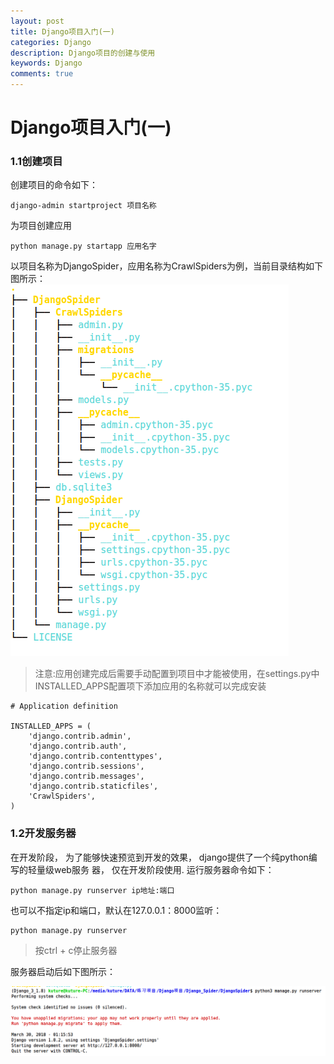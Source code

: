 ```yaml
---
layout: post
title: Django项目入门(一)
categories: Django
description: Django项目的创建与使用
keywords: Django
comments: true
---
```



# Django项目入门(一)

### 1.1创建项目

创建项目的命令如下：
```
django-admin startproject 项目名称
```
为项目创建应用
```
python manage.py startapp 应用名字
```
以项目名称为DjangoSpider，应用名称为CrawlSpiders为例，当前目录结构如下图所示：
![Django_Menu](/images/posts/Django/django-目录结构.png)
>注意:应用创建完成后需要手动配置到项目中才能被使用，在settings.py中INSTALLED_APPS配置项下添加应用的名称就可以完成安装

```
# Application definition

INSTALLED_APPS = (
    'django.contrib.admin',
    'django.contrib.auth',
    'django.contrib.contenttypes',
    'django.contrib.sessions',
    'django.contrib.messages',
    'django.contrib.staticfiles',
    'CrawlSpiders',
)
```

### 1.2开发服务器

在开发阶段， 为了能够快速预览到开发的效果， django提供了⼀个纯python编写的轻量级web服务
器， 仅在开发阶段使⽤. 运⾏服务器命令如下：
```
python manage.py runserver ip地址:端口
```
也可以不指定ip和端口，默认在127.0.0.1：8000监听：
```
python manage.py runserver
```
>按ctrl + c停止服务器

服务器启动后如下图所示：

![Django启动服务器](/images/posts/Django/django-启动服务器.png)
























